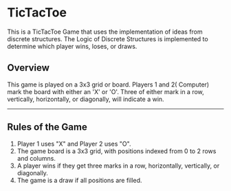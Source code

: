 # TicTacToe
This is a TicTacToe Game that uses the implementation of ideas from discrete structures.
The Logic of Discrete Structures is implemented to determine which player wins, loses, or draws. 

## Overview
This game is played on a 3x3 grid or board. Players 1 and 2( Computer) mark the board with either an 'X' or 'O'. Three of either mark in a row, vertically, horizontally, or diagonally, will indicate a win.


---

## Rules of the Game

1. Player 1 uses "X" and Player 2 uses "O".
2. The game board is a 3x3 grid, with positions indexed from 0 to 2 rows and columns.
3. A player wins if they get three marks in a row, horizontally, vertically, or diagonally.
4. The game is a draw if all positions are filled.
